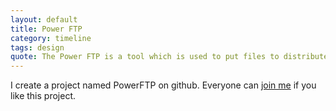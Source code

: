 ```yaml
---
layout: default
title: Power FTP
category: timeline
tags: design
quote: The Power FTP is a tool which is used to put files to distributed system which would have hundreds or thousand servers.
---
```

<p>I create a project named PowerFTP on github. Everyone can <a href="https://github.com/jevy-wangfei/PowerFTP">join me</a> if you like this project. </p>

